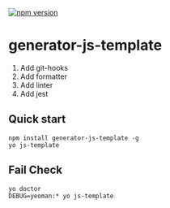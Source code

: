 
[![npm version](https://badge.fury.io/js/generator-js-template.svg)](https://www.npmjs.com/package/generator-js-template)

# generator-js-template

1. Add git-hooks
2. Add formatter
3. Add linter
4. Add jest

## Quick start

```
npm install generator-js-template -g
yo js-template
```

## Fail Check

```
yo doctor
DEBUG=yeoman:* yo js-template
```

